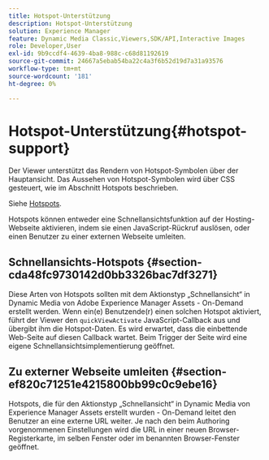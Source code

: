 ```yaml
---
title: Hotspot-Unterstützung
description: Hotspot-Unterstützung
solution: Experience Manager
feature: Dynamic Media Classic,Viewers,SDK/API,Interactive Images
role: Developer,User
exl-id: 9b9ccdf4-4639-4ba8-988c-c68d81192619
source-git-commit: 24667a5ebab54ba22c4a3f6b52d19d7a31a93576
workflow-type: tm+mt
source-wordcount: '181'
ht-degree: 0%

---
```


# Hotspot-Unterstützung{#hotspot-support}

Der Viewer unterstützt das Rendern von Hotspot-Symbolen über der Hauptansicht. Das Aussehen von Hotspot-Symbolen wird über CSS gesteuert, wie im Abschnitt Hotspots beschrieben.

Siehe [Hotspots](../../c-html5-aem-asset-viewers/c-html5-aem-interactive-images/c-html5-aem-interactive-image-customizingviewer/r-html5-aem-int-image-customize-hotspots.md#reference-2ac3cc414ef2467390bf53145f1d8d74).

Hotspots können entweder eine Schnellansichtsfunktion auf der Hosting-Webseite aktivieren, indem sie einen JavaScript-Rückruf auslösen, oder einen Benutzer zu einer externen Webseite umleiten.

## Schnellansichts-Hotspots {#section-cda48fc9730142d0bb3326bac7df3271}

Diese Arten von Hotspots sollten mit dem Aktionstyp „Schnellansicht“ in Dynamic Media von Adobe Experience Manager Assets - On-Demand erstellt werden. Wenn ein(e) Benutzende(r) einen solchen Hotspot aktiviert, führt der Viewer den `quickViewActivate` JavaScript-Callback aus und übergibt ihm die Hotspot-Daten. Es wird erwartet, dass die einbettende Web-Seite auf diesen Callback wartet. Beim Trigger der Seite wird eine eigene Schnellansichtsimplementierung geöffnet.

## Zu externer Webseite umleiten {#section-ef820c71251e4215800bb99c0c9ebe16}

Hotspots, die für den Aktionstyp „Schnellansicht“ in Dynamic Media von Experience Manager Assets erstellt wurden - On-Demand leitet den Benutzer an eine externe URL weiter. Je nach den beim Authoring vorgenommenen Einstellungen wird die URL in einer neuen Browser-Registerkarte, im selben Fenster oder im benannten Browser-Fenster geöffnet.
